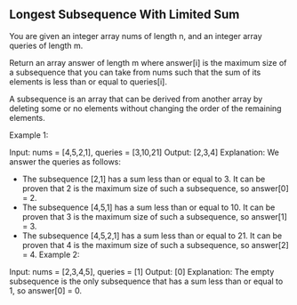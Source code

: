 ## Longest Subsequence With Limited Sum

You are given an integer array nums of length n, and an integer array queries of length m.

Return an array answer of length m where answer[i] is the maximum size of a subsequence that you can take from nums such that the sum of its elements is less than or equal to queries[i].

A subsequence is an array that can be derived from another array by deleting some or no elements without changing the order of the remaining elements.

 

Example 1:

Input: nums = [4,5,2,1], queries = [3,10,21]
Output: [2,3,4]
Explanation: We answer the queries as follows:
- The subsequence [2,1] has a sum less than or equal to 3. It can be proven that 2 is the maximum size of such a subsequence, so answer[0] = 2.
- The subsequence [4,5,1] has a sum less than or equal to 10. It can be proven that 3 is the maximum size of such a subsequence, so answer[1] = 3.
- The subsequence [4,5,2,1] has a sum less than or equal to 21. It can be proven that 4 is the maximum size of such a subsequence, so answer[2] = 4.
Example 2:

Input: nums = [2,3,4,5], queries = [1]
Output: [0]
Explanation: The empty subsequence is the only subsequence that has a sum less than or equal to 1, so answer[0] = 0.
